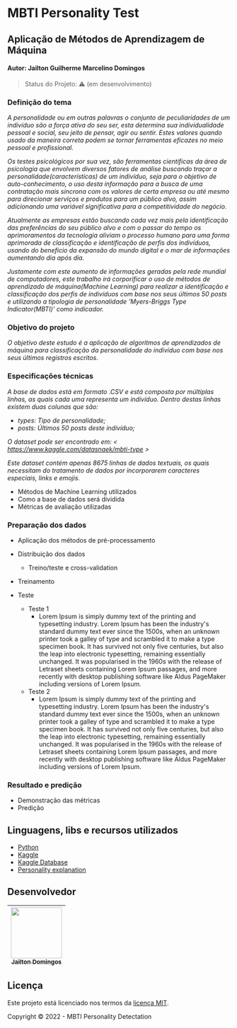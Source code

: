 # MBTI Personality Test
## Aplicação de Métodos de Aprendizagem de Máquina 
#### Autor: Jailton Guilherme Marcelino Domingos<br>


> Status do Projeto: :warning: (em desenvolvimento)
> 
### Definição do tema
*A personalidade ou em outras palavras o conjunto de peculiaridades de um indivíduo são a força ativa do seu ser, esta determina sua individualidade pessoal e social, seu jeito de pensar, agir ou sentir. Estes valores quando usado da maneira correta podem se tornar ferramentas eficazes no meio pessoal e profissional.*

*Os testes psicológicos por sua vez, são ferramentas científicas da área de psicologia que envolvem diversos fatores de análise buscando traçar a personalidade(características) de um indivíduo, seja para o objetivo de auto-conhecimento, o uso desta informação para a busca de uma contratação mais síncrona com os valores de certa empresa ou até mesmo para direcionar serviços e produtos para um público alvo, assim adicionando uma variável significativa para a competitividade do negócio.*

*Atualmente as empresas estão buscando cada vez mais pela identificação das preferências do seu público alvo e com o passar do tempo os aprimoramentos da tecnologia aliviam o processo humano para uma forma aprimorada de classificação e identificação de perfis dos indivíduos, usando do beneficio da expansão do mundo digital e o mar de informações aumentando dia após dia.*

*Justamente com este aumento de informações geradas pela rede mundial de computadores, este trabalho irá corporificar o uso de métodos de aprendizado de máquina(Machine Learning) para realizar a identificação e classificação dos perfis de indivíduos com base nos seus últimos 50 posts e utilizando a tipologia de personalidade 'Myers-Briggs Type Indicator(MBTI)' como indicador.*

### Objetivo do projeto
*O objetivo deste estudo é a aplicação de algoritmos de aprendizados de máquina para classificação da personalidade do indivíduo com base nos seus últimos registros escritos.*


### Especificações técnicas
*A base de dados está em formato .CSV e está composta por múltiplas linhas, as quais cada uma representa um indivíduo. Dentro destas linhas existem duas colunas que são:* 

- *types: Tipo de personalidade;*
- *posts: Últimos 50 posts deste indivíduo;*

*O dataset pode ser encontrado em: < https://www.kaggle.com/datasnaek/mbti-type >*

*Este dataset contém apenas 8675 linhas de dados textuais, os quais necessitam do tratamento de dados por incorporarem caracteres especiais, links e emojis.*

- Métodos de Machine Learning utilizados
- Como a base de dados será dividida
- Métricas de avaliação utilizadas


### Preparação dos dados
- Aplicação dos métodos de pré-processamento
- Distribuição dos dados
  - Treino/teste e cross-validation

- Treinamento
- Teste
  - Teste 1
    - Lorem Ipsum is simply dummy text of the printing and typesetting industry. Lorem Ipsum has been the industry's standard dummy text ever since the 1500s, when an unknown printer took a galley of type and scrambled it to make a type specimen book. It has survived not only five centuries, but also the leap into electronic typesetting, remaining essentially unchanged. It was popularised in the 1960s with the release of Letraset sheets containing Lorem Ipsum passages, and more recently with desktop publishing software like Aldus PageMaker including versions of Lorem Ipsum.
  - Teste 2
    - Lorem Ipsum is simply dummy text of the printing and typesetting industry. Lorem Ipsum has been the industry's standard dummy text ever since the 1500s, when an unknown printer took a galley of type and scrambled it to make a type specimen book. It has survived not only five centuries, but also the leap into electronic typesetting, remaining essentially unchanged. It was popularised in the 1960s with the release of Letraset sheets containing Lorem Ipsum passages, and more recently with desktop publishing software like Aldus PageMaker including versions of Lorem Ipsum.


### Resultado e predição
- Demonstração das métricas
- Predição

## Linguagens, libs e recursos utilizados

- [Python](https://www.python.org/)
- [Kaggle](https://www.kaggle.com/)
- [Kaggle Database](https://www.kaggle.com/datasnaek/mbti-type)
- [Personality explanation](https://www.verywellmind.com/what-is-personality-testing-2795420)

## Desenvolvedor

[<img src="https://avatars.githubusercontent.com/u/31225679?v=4" width=115 > <br> <sub> Jailton Domingos </sub>](https://github.com/JailtonDomingos) |
| :---: |  

## Licença 

Este projeto está licenciado nos termos da [licença MIT](LICENSE).

Copyright :copyright: 2022 - MBTI Personality Detectation
